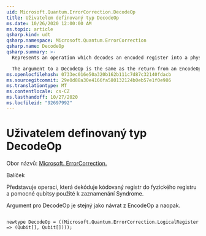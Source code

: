 ```yaml
---
uid: Microsoft.Quantum.ErrorCorrection.DecodeOp
title: Uživatelem definovaný typ DecodeOp
ms.date: 10/26/2020 12:00:00 AM
ms.topic: article
qsharp.kind: udt
qsharp.namespace: Microsoft.Quantum.ErrorCorrection
qsharp.name: DecodeOp
qsharp.summary: >-
  Represents an operation which decodes an encoded register into a physical register and the scratch qubits used to record a syndrome.

  The argument to a DecodeOp is the same as the return from an EncodeOp, and vice versa.
ms.openlocfilehash: 0733ec016e50a320b162b111c7d87c32140fdacb
ms.sourcegitcommit: 29e0d88a30e4166fa580132124b0eb57e1f0e986
ms.translationtype: MT
ms.contentlocale: cs-CZ
ms.lasthandoff: 10/27/2020
ms.locfileid: "92697992"
---
```

# <a name="decodeop-user-defined-type"></a>Uživatelem definovaný typ DecodeOp

Obor názvů: [Microsoft. ErrorCorrection.](xref:Microsoft.Quantum.ErrorCorrection)

Balíček [](https://nuget.org/packages/)


Představuje operaci, která dekóduje kódovaný registr do fyzického registru a pomocné qubitsy použité k zaznamenání Syndrome.

Argument pro DecodeOp je stejný jako návrat z EncodeOp a naopak.

```qsharp

newtype DecodeOp = ((Microsoft.Quantum.ErrorCorrection.LogicalRegister => (Qubit[], Qubit[])));
```

